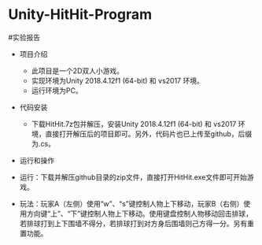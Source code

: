 # Unity-HitHit-Program
#实验报告
- 项目介绍
  - 此项目是一个2D双人小游戏。
  - 实现环境为Unity 2018.4.12f1 (64-bit) 和 vs2017 环境。
  - 运行环境为PC。
  
- 代码安装
  - 下载HitHit.7z包并解压，安装Unity 2018.4.12f1 (64-bit) 和 vs2017 环境，直接打开解压后的项目即可。另外，代码片也已上传至github，后缀为.cs。
  
-  运行和操作
  - 运行：下载并解压github目录的zip文件，直接打开HitHit.exe文件即可开始游戏。  
  - 玩法：玩家A（左侧）使用“w”、“s”键控制人物上下移动，玩家B（右侧）使用方向键“上”、“下”键控制人物上下移动。使用键盘控制人物移动回击排球，若排球打到上下围墙不得分，若排球打到对方身后围墙则己方得一分。另有重置功能。
